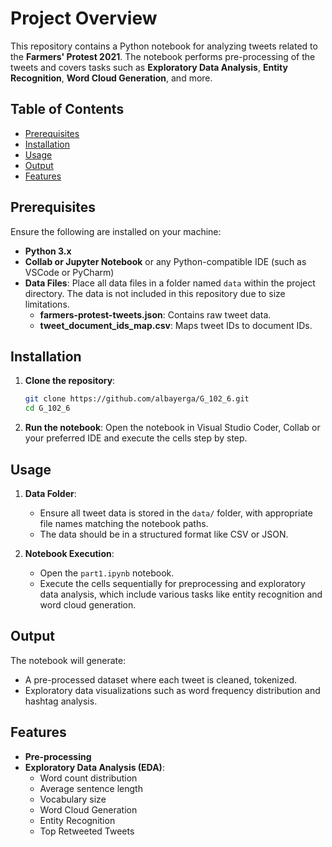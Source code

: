 # Project Overview

This repository contains a Python notebook for analyzing tweets related to the **Farmers' Protest 2021**.  The notebook performs pre-processing of the tweets and covers tasks such as **Exploratory Data Analysis**, **Entity Recognition**, **Word Cloud Generation**, and more.

## Table of Contents
- [Prerequisites](#prerequisites)
- [Installation](#installation)
- [Usage](#usage)
- [Output](#output)
- [Features](#features)

## Prerequisites

Ensure the following are installed on your machine:

- **Python 3.x**
- **Collab or Jupyter Notebook** or any Python-compatible IDE (such as VSCode or PyCharm)
- **Data Files**: Place all data files in a folder named `data` within the project directory. The data is not included in this repository due to size limitations.
  - **farmers-protest-tweets.json**: Contains raw tweet data.
  - **tweet_document_ids_map.csv**: Maps tweet IDs to document IDs.

## Installation

1. **Clone the repository**:
   ```bash
   git clone https://github.com/albayerga/G_102_6.git
   cd G_102_6
   ```

2. **Run the notebook**:
   Open the notebook in Visual Studio Coder, Collab or your preferred IDE and execute the cells step by step.

## Usage

1. **Data Folder**:
   - Ensure all tweet data is stored in the `data/` folder, with appropriate file names matching the notebook paths.
   - The data should be in a structured format like CSV or JSON.

2. **Notebook Execution**:
   - Open the `part1.ipynb` notebook.
   - Execute the cells sequentially for preprocessing and exploratory data analysis, which include various tasks like entity recognition and word cloud generation.

## Output

The notebook will generate:
- A pre-processed dataset where each tweet is cleaned, tokenized.
- Exploratory data visualizations such as word frequency distribution and hashtag analysis.

## Features

- **Pre-processing**
- **Exploratory Data Analysis (EDA)**:
  - Word count distribution
  - Average sentence length
  - Vocabulary size
  - Word Cloud Generation
  - Entity Recognition
  - Top Retweeted Tweets
